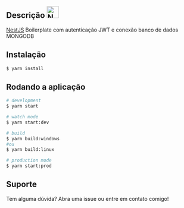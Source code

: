 ## Descrição <a href="http://nestjs.com/" target="blank"><img src="https://nestjs.com/img/logo-small.svg" width="32" alt="Nest Logo" /></a>

[NestJS](https://github.com/nestjs/nest) Boilerplate com autenticação JWT e conexão banco de dados MONGODB

## Instalação

```bash
$ yarn install
```

## Rodando a aplicação

```bash
# development
$ yarn start

# watch mode
$ yarn start:dev

# build
$ yarn build:windows
#ou
$ yarn build:linux

# production mode
$ yarn start:prod
```

## Suporte

Tem alguma dúvida? Abra uma issue ou entre em contato comigo!